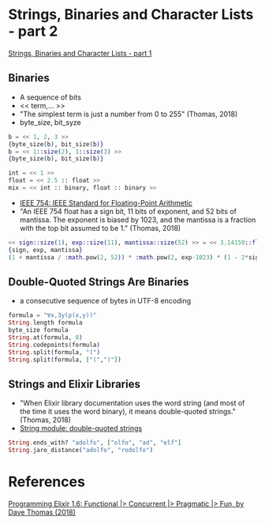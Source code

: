 # Strings, Binaries and Character Lists - part 2

[Strings, Binaries and Character Lists - part 1](https://github.com/adolfont/introducao-a-programacao-funcional/blob/master/topics/strings_binaries_and_charlists_1.md)

## Binaries

- A sequence of bits
- << term,... >>
- "The simplest term is just a number from 0 to 255" (Thomas, 2018)
- byte_size, bit_syze

```elixir
b = << 1, 2, 3 >>
{byte_size(b), bit_size(b)}
b = << 1::size(2), 1::size(3) >>
{byte_size(b), bit_size(b)}
```

```elixir
int = << 1 >>
float = << 2.5 :: float >>
mix = << int :: binary, float :: binary >>
```

- [IEEE 754:  IEEE Standard for Floating-Point Arithmetic](https://en.wikipedia.org/wiki/IEEE_754)
- "An IEEE 754 float has a sign bit, 11 bits of exponent, and 52 bits of mantissa. The exponent is biased by 1023, and the mantissa is a fraction with the top bit assumed to be 1." (Thomas, 2018)

```elixir
<< sign::size(1), exp::size(11), mantissa::size(52) >> = << 3.14159::float >>
{sign, exp, mantissa}
(1 + mantissa / :math.pow(2, 52)) * :math.pow(2, exp-1023) * (1 - 2*sign)
```

## Double-Quoted Strings Are Binaries

- a consecutive sequence of bytes in UTF-8 encoding

```elixir
formula = "∀x,∃y(p(x,y))"
String.length formula
byte_size formula
String.at(formula, 0)
String.codepoints(formula)
String.split(formula, "(")
String.split(formula, ["(",")"])
```

## Strings and Elixir Libraries

- "When Elixir library documentation uses the word string (and most of the time it uses the word binary), it means double-quoted strings." (Thomas, 2018)
- [String module: double-quoted strings](https://hexdocs.pm/elixir/String.html)

```elixir
String.ends_with? "adolfo", ["olfo", "ad", "elf"]
String.jaro_distance("adolfo", "rodolfo")
```

# References

[Programming Elixir 1.6: Functional |> Concurrent |> Pragmatic |> Fun, by Dave Thomas (2018)](http://bit.ly/2rqD9VF)
